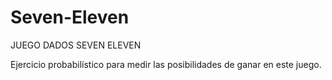 # Seven-Eleven
JUEGO DADOS SEVEN ELEVEN

Ejercicio probabilístico para medir las posibilidades de ganar en este juego.
